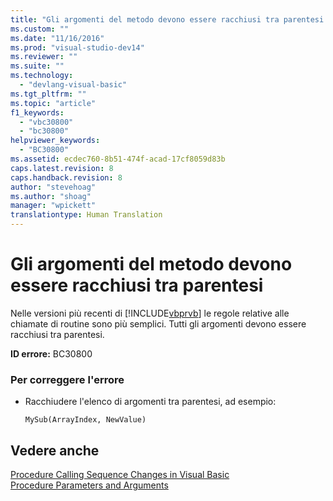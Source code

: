```yaml
---
title: "Gli argomenti del metodo devono essere racchiusi tra parentesi | Microsoft Docs"
ms.custom: ""
ms.date: "11/16/2016"
ms.prod: "visual-studio-dev14"
ms.reviewer: ""
ms.suite: ""
ms.technology: 
  - "devlang-visual-basic"
ms.tgt_pltfrm: ""
ms.topic: "article"
f1_keywords: 
  - "vbc30800"
  - "bc30800"
helpviewer_keywords: 
  - "BC30800"
ms.assetid: ecdec760-8b51-474f-acad-17cf8059d83b
caps.latest.revision: 8
caps.handback.revision: 8
author: "stevehoag"
ms.author: "shoag"
manager: "wpickett"
translationtype: Human Translation
---
```

# Gli argomenti del metodo devono essere racchiusi tra parentesi
Nelle versioni più recenti di [!INCLUDE[vbprvb](../../csharp/programming-guide/concepts/linq/includes/vbprvb_md.md)] le regole relative alle chiamate di routine sono più semplici. Tutti gli argomenti devono essere racchiusi tra parentesi.  
  
 **ID errore:** BC30800  
  
### Per correggere l'errore  
  
-   Racchiudere l'elenco di argomenti tra parentesi, ad esempio:  
  
    ```  
    MySub(ArrayIndex, NewValue)  
    ```  
  
## Vedere anche  
 [Procedure Calling Sequence Changes in Visual Basic](http://msdn.microsoft.com/it-it/4ef1eea6-36cb-4b97-a31b-9ba65e46a9fd)   
 [Procedure Parameters and Arguments](../../visual-basic/programming-guide/language-features/procedures/procedure-parameters-and-arguments.md)
